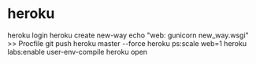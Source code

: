 # heroku

heroku login
heroku create new-way
echo "web: gunicorn new_way.wsgi" >> Procfile
git push heroku master --force
heroku ps:scale web=1
heroku labs:enable user-env-compile
heroku open


[1]: https://toolbelt.heroku.com/debian